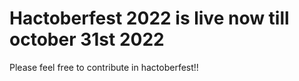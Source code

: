 # Hactoberfest 2022 is live now till october 31st 2022
Please feel free to contribute in hactoberfest!!
